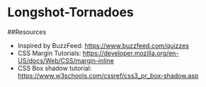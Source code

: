 # Longshot-Tornadoes

##Resources
- Inspired by BuzzFeed: https://www.buzzfeed.com/quizzes
- CSS Margin Tutorials: https://developer.mozilla.org/en-US/docs/Web/CSS/margin-inline
- CSS Box shadow tutorial: https://www.w3schools.com/cssref/css3_pr_box-shadow.asp